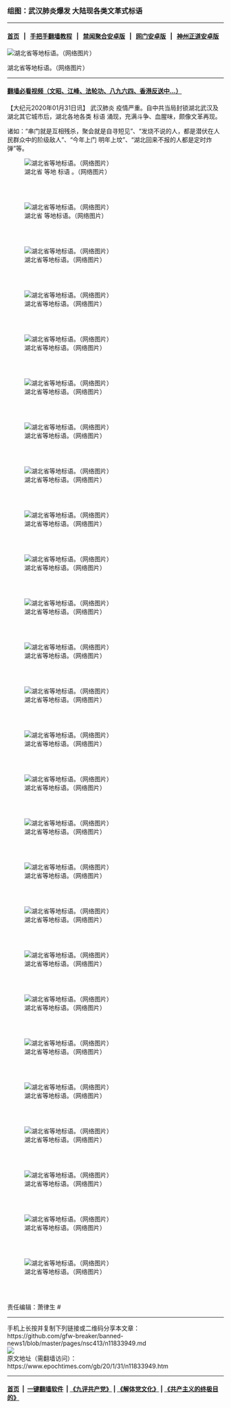 ### 组图：武汉肺炎爆发 大陆现各类文革式标语
------------------------

#### [首页](https://github.com/gfw-breaker/banned-news1/blob/master/README.md) &nbsp;&nbsp;|&nbsp;&nbsp; [手把手翻墙教程](https://github.com/gfw-breaker/guides/wiki) &nbsp;&nbsp;|&nbsp;&nbsp; [禁闻聚合安卓版](https://github.com/gfw-breaker/bn-android) &nbsp;&nbsp;|&nbsp;&nbsp; [网门安卓版](https://github.com/oGate2/oGate) &nbsp;&nbsp;|&nbsp;&nbsp; [神州正道安卓版](https://github.com/SzzdOgate/update) 



<div><img alt="湖北省等地标语。（网络图片）" class="aligncenter wp-post-image" src="https://i.epochtimes.com/assets/uploads/2020/01/64-1-600x400.jpg"/>
<div class="red16 caption">
 <p>
  湖北省等地标语。（网络图片）
 </p>
</div>
</div><hr/>

#### [翻墙必看视频（文昭、江峰、法轮功、八九六四、香港反送中...）](https://github.com/gfw-breaker/banned-news1/blob/master/pages/link3.md)

<div><p>
 【大纪元2020年01月31日讯】
 <ok href="https://www.epochtimes.com/gb/tag/%E6%AD%A6%E6%B1%89%E8%82%BA%E7%82%8E.html">
  武汉肺炎
 </ok>
 疫情严重。自中共当局封锁湖北武汉及湖北其它城市后，湖北各地各类
 <ok href="https://www.epochtimes.com/gb/tag/%E6%A0%87%E8%AF%AD.html">
  标语
 </ok>
 涌现，充满斗争、血腥味，颇像文革再现。
</p>
<p>
 诸如：“串门就是互相残杀，聚会就是自寻短见”、“发烧不说的人，都是潜伏在人民群众中的阶级敌人”、“今年上门 明年上坟”、“湖北回来不报的人都是定时炸弹”等。
</p>
<figure class="wp-caption aligncenter" id="attachment_11833956" style="width: 600px">
 <ok href="http://i.epochtimes.com/assets/uploads/2020/01/1-26.jpg">
  <img alt="湖北省等地标语。（网络图片）" class="wp-image-11833956" src="http://i.epochtimes.com/assets/uploads/2020/01/1-26.jpg"/>
 </ok>
 <br/><figcaption class="wp-caption-text">
  <ok href="https://www.epochtimes.com/gb/tag/%E6%B9%96%E5%8C%97%E7%9C%81.html">
   湖北省
  </ok>
  等地
  <ok href="https://www.epochtimes.com/gb/tag/%E6%A0%87%E8%AF%AD.html">
   标语
  </ok>
  。（网络图片）
 </figcaption><br/>
</figure><br/>
<figure class="wp-caption aligncenter" id="attachment_11833957" style="width: 600px">
 <ok href="http://i.epochtimes.com/assets/uploads/2020/01/3-22.jpg">
  <img alt="湖北省等地标语。（网络图片）" class="wp-image-11833957" src="http://i.epochtimes.com/assets/uploads/2020/01/3-22.jpg"/>
 </ok>
 <br/><figcaption class="wp-caption-text">
  <ok href="https://www.epochtimes.com/gb/tag/%E6%B9%96%E5%8C%97%E7%9C%81.html">
   湖北省
  </ok>
  等地标语。（网络图片）
 </figcaption><br/>
</figure><br/>
<figure class="wp-caption aligncenter" id="attachment_11833958" style="width: 601px">
 <ok href="http://i.epochtimes.com/assets/uploads/2020/01/4-16.jpg">
  <img alt="湖北省等地标语。（网络图片）" class="wp-image-11833958" src="http://i.epochtimes.com/assets/uploads/2020/01/4-16.jpg"/>
 </ok>
 <br/><figcaption class="wp-caption-text">
  湖北省等地标语。（网络图片）
 </figcaption><br/>
</figure><br/>
<figure class="wp-caption aligncenter" id="attachment_11833959" style="width: 601px">
 <ok href="http://i.epochtimes.com/assets/uploads/2020/01/5-10.jpg">
  <img alt="湖北省等地标语。（网络图片）" class="wp-image-11833959" src="http://i.epochtimes.com/assets/uploads/2020/01/5-10.jpg"/>
 </ok>
 <br/><figcaption class="wp-caption-text">
  湖北省等地标语。（网络图片）
 </figcaption><br/>
</figure><br/>
<figure class="wp-caption aligncenter" id="attachment_11833960" style="width: 600px">
 <ok href="http://i.epochtimes.com/assets/uploads/2020/01/53.jpg">
  <img alt="湖北省等地标语。（网络图片）" class="wp-image-11833960" src="http://i.epochtimes.com/assets/uploads/2020/01/53.jpg"/>
 </ok>
 <br/><figcaption class="wp-caption-text">
  湖北省等地标语。（网络图片）
 </figcaption><br/>
</figure><br/>
<figure class="wp-caption aligncenter" id="attachment_11833961" style="width: 600px">
 <ok href="http://i.epochtimes.com/assets/uploads/2020/01/54-1.jpg">
  <img alt="湖北省等地标语。（网络图片）" class="wp-image-11833961" src="http://i.epochtimes.com/assets/uploads/2020/01/54-1.jpg"/>
 </ok>
 <br/><figcaption class="wp-caption-text">
  湖北省等地标语。（网络图片）
 </figcaption><br/>
</figure><br/>
<figure class="wp-caption aligncenter" id="attachment_11833962" style="width: 600px">
 <ok href="http://i.epochtimes.com/assets/uploads/2020/01/55.jpg">
  <img alt="湖北省等地标语。（网络图片）" class="wp-image-11833962" src="http://i.epochtimes.com/assets/uploads/2020/01/55.jpg"/>
 </ok>
 <br/><figcaption class="wp-caption-text">
  湖北省等地标语。（网络图片）
 </figcaption><br/>
</figure><br/>
<figure class="wp-caption aligncenter" id="attachment_11833964" style="width: 600px">
 <ok href="http://i.epochtimes.com/assets/uploads/2020/01/56-1.jpg">
  <img alt="湖北省等地标语。（网络图片）" class="wp-image-11833964" src="http://i.epochtimes.com/assets/uploads/2020/01/56-1.jpg"/>
 </ok>
 <br/><figcaption class="wp-caption-text">
  湖北省等地标语。（网络图片）
 </figcaption><br/>
</figure><br/>
<figure class="wp-caption aligncenter" id="attachment_11833965" style="width: 600px">
 <ok href="http://i.epochtimes.com/assets/uploads/2020/01/57.jpg">
  <img alt="湖北省等地标语。（网络图片）" class="wp-image-11833965" src="http://i.epochtimes.com/assets/uploads/2020/01/57.jpg"/>
 </ok>
 <br/><figcaption class="wp-caption-text">
  湖北省等地标语。（网络图片）
 </figcaption><br/>
</figure><br/>
<figure class="wp-caption aligncenter" id="attachment_11833966" style="width: 450px">
 <ok href="http://i.epochtimes.com/assets/uploads/2020/01/58.jpg">
  <img alt="湖北省等地标语。（网络图片）" class="wp-image-11833966" src="http://i.epochtimes.com/assets/uploads/2020/01/58.jpg"/>
 </ok>
 <br/><figcaption class="wp-caption-text">
  湖北省等地标语。（网络图片）
 </figcaption><br/>
</figure><br/>
<figure class="wp-caption aligncenter" id="attachment_11833967" style="width: 601px">
 <ok href="http://i.epochtimes.com/assets/uploads/2020/01/59.jpg">
  <img alt="湖北省等地标语。（网络图片）" class="wp-image-11833967" src="http://i.epochtimes.com/assets/uploads/2020/01/59.jpg"/>
 </ok>
 <br/><figcaption class="wp-caption-text">
  湖北省等地标语。（网络图片）
 </figcaption><br/>
</figure><br/>
<figure class="wp-caption aligncenter" id="attachment_11833968" style="width: 601px">
 <ok href="http://i.epochtimes.com/assets/uploads/2020/01/6-12.jpg">
  <img alt="湖北省等地标语。（网络图片）" class="wp-image-11833968" src="http://i.epochtimes.com/assets/uploads/2020/01/6-12.jpg"/>
 </ok>
 <br/><figcaption class="wp-caption-text">
  湖北省等地标语。（网络图片）
 </figcaption><br/>
</figure><br/>
<figure class="wp-caption aligncenter" id="attachment_11833969" style="width: 600px">
 <ok href="http://i.epochtimes.com/assets/uploads/2020/01/60-6.jpg">
  <img alt="湖北省等地标语。（网络图片）" class="wp-image-11833969" src="http://i.epochtimes.com/assets/uploads/2020/01/60-6.jpg"/>
 </ok>
 <br/><figcaption class="wp-caption-text">
  湖北省等地标语。（网络图片）
 </figcaption><br/>
</figure><br/>
<figure class="wp-caption aligncenter" id="attachment_11833970" style="width: 601px">
 <ok href="http://i.epochtimes.com/assets/uploads/2020/01/61.jpg">
  <img alt="湖北省等地标语。（网络图片）" class="wp-image-11833970" src="http://i.epochtimes.com/assets/uploads/2020/01/61.jpg"/>
 </ok>
 <br/><figcaption class="wp-caption-text">
  湖北省等地标语。（网络图片）
 </figcaption><br/>
</figure><br/>
<figure class="wp-caption aligncenter" id="attachment_11833972" style="width: 600px">
 <ok href="http://i.epochtimes.com/assets/uploads/2020/01/63-2.jpg">
  <img alt="湖北省等地标语。（网络图片）" class="wp-image-11833972" src="http://i.epochtimes.com/assets/uploads/2020/01/63-2.jpg"/>
 </ok>
 <br/><figcaption class="wp-caption-text">
  湖北省等地标语。（网络图片）
 </figcaption><br/>
</figure><br/>
<figure class="wp-caption aligncenter" id="attachment_11833973" style="width: 601px">
 <ok href="http://i.epochtimes.com/assets/uploads/2020/01/64.jpg">
  <img alt="湖北省等地标语。（网络图片）" class="wp-image-11833973" src="http://i.epochtimes.com/assets/uploads/2020/01/64.jpg"/>
 </ok>
 <br/><figcaption class="wp-caption-text">
  湖北省等地标语。（网络图片）
 </figcaption><br/>
</figure><br/>
<figure class="wp-caption aligncenter" id="attachment_11833974" style="width: 450px">
 <ok href="http://i.epochtimes.com/assets/uploads/2020/01/65.jpg">
  <img alt="湖北省等地标语。（网络图片）" class="wp-image-11833974" src="http://i.epochtimes.com/assets/uploads/2020/01/65.jpg"/>
 </ok>
 <br/><figcaption class="wp-caption-text">
  湖北省等地标语。（网络图片）
 </figcaption><br/>
</figure><br/>
<figure class="wp-caption aligncenter" id="attachment_11833975" style="width: 600px">
 <ok href="http://i.epochtimes.com/assets/uploads/2020/01/66-4.jpg">
  <img alt="湖北省等地标语。（网络图片）" class="wp-image-11833975" src="http://i.epochtimes.com/assets/uploads/2020/01/66-4.jpg"/>
 </ok>
 <br/><figcaption class="wp-caption-text">
  湖北省等地标语。（网络图片）
 </figcaption><br/>
</figure><br/>
<figure class="wp-caption aligncenter" id="attachment_11833976" style="width: 601px">
 <ok href="http://i.epochtimes.com/assets/uploads/2020/01/67-1.jpg">
  <img alt="湖北省等地标语。（网络图片）" class="wp-image-11833976" src="http://i.epochtimes.com/assets/uploads/2020/01/67-1.jpg"/>
 </ok>
 <br/><figcaption class="wp-caption-text">
  湖北省等地标语。（网络图片）
 </figcaption><br/>
</figure><br/>
<figure class="wp-caption aligncenter" id="attachment_11833977" style="width: 601px">
 <ok href="http://i.epochtimes.com/assets/uploads/2020/01/7-9.jpg">
  <img alt="湖北省等地标语。（网络图片）" class="wp-image-11833977" src="http://i.epochtimes.com/assets/uploads/2020/01/7-9.jpg"/>
 </ok>
 <br/><figcaption class="wp-caption-text">
  湖北省等地标语。（网络图片）
 </figcaption><br/>
</figure><br/>
<figure class="wp-caption aligncenter" id="attachment_11833978" style="width: 601px">
 <ok href="http://i.epochtimes.com/assets/uploads/2020/01/70-3.jpg">
  <img alt="湖北省等地标语。（网络图片）" class="wp-image-11833978" src="http://i.epochtimes.com/assets/uploads/2020/01/70-3.jpg"/>
 </ok>
 <br/><figcaption class="wp-caption-text">
  湖北省等地标语。（网络图片）
 </figcaption><br/>
</figure><br/>
<figure class="wp-caption aligncenter" id="attachment_11833979" style="width: 600px">
 <ok href="http://i.epochtimes.com/assets/uploads/2020/01/71.jpg">
  <img alt="湖北省等地标语。（网络图片）" class="wp-image-11833979" src="http://i.epochtimes.com/assets/uploads/2020/01/71.jpg"/>
 </ok>
 <br/><figcaption class="wp-caption-text">
  湖北省等地标语。（网络图片）
 </figcaption><br/>
</figure><br/>
<figure class="wp-caption aligncenter" id="attachment_11833980" style="width: 600px">
 <ok href="http://i.epochtimes.com/assets/uploads/2020/01/72.jpg">
  <img alt="湖北省等地标语。（网络图片）" class="wp-image-11833980" src="http://i.epochtimes.com/assets/uploads/2020/01/72.jpg"/>
 </ok>
 <br/><figcaption class="wp-caption-text">
  湖北省等地标语。（网络图片）
 </figcaption><br/>
</figure><br/>
<figure class="wp-caption aligncenter" id="attachment_11833981" style="width: 600px">
 <ok href="http://i.epochtimes.com/assets/uploads/2020/01/73.jpg">
  <img alt="湖北省等地标语。（网络图片）" class="wp-image-11833981" src="http://i.epochtimes.com/assets/uploads/2020/01/73.jpg"/>
 </ok>
 <br/><figcaption class="wp-caption-text">
  湖北省等地标语。（网络图片）
 </figcaption><br/>
</figure><br/>
<figure class="wp-caption aligncenter" id="attachment_11833982" style="width: 600px">
 <ok href="http://i.epochtimes.com/assets/uploads/2020/01/74.jpg">
  <img alt="湖北省等地标语。（网络图片）" class="wp-image-11833982" src="http://i.epochtimes.com/assets/uploads/2020/01/74.jpg"/>
 </ok>
 <br/><figcaption class="wp-caption-text">
  湖北省等地标语。（网络图片）
 </figcaption><br/>
</figure><br/>
<figure class="wp-caption aligncenter" id="attachment_11833983" style="width: 600px">
 <ok href="http://i.epochtimes.com/assets/uploads/2020/01/75.jpg">
  <img alt="湖北省等地标语。（网络图片）" class="wp-image-11833983" src="http://i.epochtimes.com/assets/uploads/2020/01/75.jpg"/>
 </ok>
 <br/><figcaption class="wp-caption-text">
  湖北省等地标语。（网络图片）
 </figcaption><br/>
</figure><br/>
<p>
 责任编辑：萧律生 #
</p>
</div>
<hr/>
手机上长按并复制下列链接或二维码分享本文章：<br/>
https://github.com/gfw-breaker/banned-news1/blob/master/pages/nsc413/n11833949.md <br/>
<a href='https://github.com/gfw-breaker/banned-news1/blob/master/pages/nsc413/n11833949.md'><img src='https://github.com/gfw-breaker/banned-news1/blob/master/pages/nsc413/n11833949.md.png'/></a> <br/>
原文地址（需翻墙访问）：https://www.epochtimes.com/gb/20/1/31/n11833949.htm


------------------------
#### [首页](https://github.com/gfw-breaker/banned-news1/blob/master/README.md) &nbsp;|&nbsp; [一键翻墙软件](https://github.com/gfw-breaker/nogfw/blob/master/README.md) &nbsp;| [《九评共产党》](https://github.com/gfw-breaker/9ping.md/blob/master/README.md#九评之一评共产党是什么) | [《解体党文化》](https://github.com/gfw-breaker/jtdwh.md/blob/master/README.md) | [《共产主义的终极目的》](https://github.com/gfw-breaker/gczydzjmd.md/blob/master/README.md)


<img src='http://gfw-breaker.win/banned-news/pages/nsc413/n11833949.md' width='0px' height='0px'/>